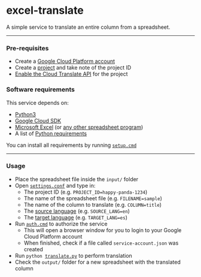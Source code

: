 # excel-translate
A simple service to translate an entire column from a spreadsheet.

---

### Pre-requisites
- Create a [Google Cloud Platform account](https://console.cloud.google.com/)
- Create a [project](https://console.cloud.google.com/projectcreate) and take note of the project ID
- [Enable the Cloud Translate API](https://console.developers.google.com/apis/library/translate.googleapis.com/) for the project

### Software requirements
This service depends on:
  - [Python3](https://www.python.org/downloads/)
  - [Google Cloud SDK](https://cloud.google.com/sdk/)
  - [Microsoft Excel](https://products.office.com/en/excel) (or [any other spreadsheet program](https://www.libreoffice.org/discover/calc/))
  - A list of [Python requirements](./requirements.txt)

You can install all requirements by running [`setup.cmd`](./setup.cmd)

---

### Usage
- Place the spreadsheet file inside the `input/` folder
- Open [`settings.conf`](./settings.conf) and type in:
  - The project ID (e.g. `PROJECT_ID=happy-panda-1234`)
  - The name of the spreadsheet file (e.g. `FILENAME=sample`)
  - The name of the column to translate (e.g. `COLUMN=title`)
  - The [source language](https://cloud.google.com/translate/docs/languages) (e.g. `SOURCE_LANG=en`)
  - The [target language](https://cloud.google.com/translate/docs/languages) (e.g. `TARGET_LANG=es`)
- Run [`auth.cmd`](./auth.cmd) to authorize the service
  - This will open a browser window for you to login to your Google Cloud Platform account
  - When finished, check if a file called `service-account.json` was created
- Run `python `[`translate.py`](./translate.py) to perform translation
- Check the `output/` folder for a new spreadsheet with the translated column
